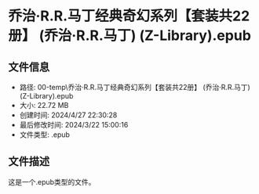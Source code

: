 ﻿# 乔治·R.R.马丁经典奇幻系列【套装共22册】 (乔治·R.R.马丁) (Z-Library).epub

## 文件信息
- 路径: 00-temp\乔治·R.R.马丁经典奇幻系列【套装共22册】 (乔治·R.R.马丁) (Z-Library).epub
- 大小: 22.72 MB
- 创建时间: 2024/4/27 22:30:28
- 最后修改时间: 2024/3/22 15:00:16
- 文件类型: .epub

## 文件描述
这是一个.epub类型的文件。

